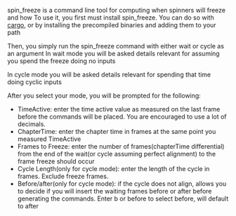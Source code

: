 spin_freeze is a command line tool for computing when spinners will freeze and how
To use it, you first must install spin_freeze. You can do so with [cargo](https://crates.io/crates/spin_freeze), or by installing the precompiled binaries and adding them to your path

Then, you simply run the spin_freeze command with either wait or cycle as an argument
In wait mode you will be asked details relevant for assuming you spend the freeze doing no inputs

In cycle mode you will be asked details relevant for spending that time doing cyclic inputs

After you select your mode, you will be prompted for the following:

-   TimeActive: enter the time active value as measured on the last frame before the commands will be placed. You are encouraged to use a lot of decimals.
-   ChapterTime: enter the chapter time in frames at the same point you measured TimeActive
-   Frames to Freeze: enter the number of frames(chapterTime differential) from the end of the wait(or cycle assuming perfect alignment) to the frame freeze should occur
-   Cycle Length(only for cycle mode): enter the length of the cycle in frames. Exclude freeze frames.
-   Before/after(only for cycle mode): if the cycle does not align, allows you to decide if you will insert the waiting frames before or after before generating the commands. Enter b or before to select before, will default to after
